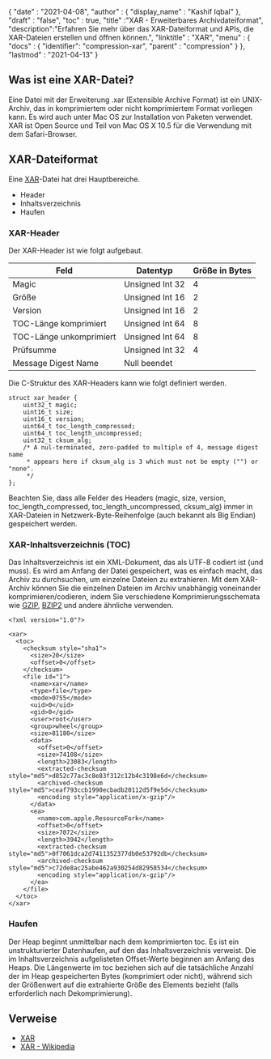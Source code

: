 {
  "date" : "2021-04-08",
  "author" : {
    "display_name" : "Kashif Iqbal"
},
  "draft" : "false",
  "toc" : true,
  "title" :"XAR - Erweiterbares Archivdateiformat",
  "description":"Erfahren Sie mehr über das XAR-Dateiformat und APIs, die XAR-Dateien erstellen und öffnen können.",
  "linktitle" : "XAR",
  "menu" : {
    "docs" : {
"identifier": "compression-xar",
      "parent" : "compression"
}
},
  "lastmod" : "2021-04-13"
}

## Was ist eine XAR-Datei?

Eine Datei mit der Erweiterung .xar (Extensible Archive Format) ist ein UNIX-Archiv, das in komprimiertem oder nicht komprimiertem Format vorliegen kann. Es wird auch unter Mac OS zur Installation von Paketen verwendet. XAR ist Open Source und Teil von Mac OS X 10.5 für die Verwendung mit dem Safari-Browser.

## XAR-Dateiformat

Eine [XAR](https://github.com/mackyle/xar/wiki/xarformat)-Datei hat drei Hauptbereiche.

* Header
* Inhaltsverzeichnis
* Haufen

### XAR-Header

Der XAR-Header ist wie folgt aufgebaut.

|Feld|Datentyp|Größe in Bytes|
---|---|---|
|Magic|Unsigned Int 32|4|
|Größe|Unsigned Int 16|2|
|Version|Unsigned Int 16|2|
|TOC-Länge komprimiert|Unsigned Int 64|8|
|TOC-Länge unkomprimiert|Unsigned Int 64|8|
|Prüfsumme|Unsigned Int 32|4|
|Message Digest Name |Null beendet||

Die C-Struktur des XAR-Headers kann wie folgt definiert werden.
```
struct xar_header {
    uint32_t magic;
    uint16_t size;
    uint16_t version;
    uint64_t toc_length_compressed;
    uint64_t toc_length_uncompressed;
    uint32_t cksum_alg;
    /* A nul-terminated, zero-padded to multiple of 4, message digest name
     * appears here if cksum_alg is 3 which must not be empty ("") or "none".
     */
};
```
Beachten Sie, dass alle Felder des Headers (magic, size, version, toc_length_compressed, toc_length_uncompressed, cksum_alg) immer in XAR-Dateien in Netzwerk-Byte-Reihenfolge (auch bekannt als Big Endian) gespeichert werden.

### XAR-Inhaltsverzeichnis (TOC)

Das Inhaltsverzeichnis ist ein XML-Dokument, das als UTF-8 codiert ist (und muss). Es wird am Anfang der Datei gespeichert, was es einfach macht, das Archiv zu durchsuchen, um einzelne Dateien zu extrahieren. Mit dem XAR-Archiv können Sie die einzelnen Dateien im Archiv unabhängig voneinander komprimieren/codieren, indem Sie verschiedene Komprimierungsschemata wie [GZIP](/de/compression/gz/), [BZIP2](/de/compression/bz2/) und andere ähnliche verwenden.

```
<?xml version="1.0"?>

<xar>
  <toc>
    <checksum style="sha1">
      <size>20</size>
      <offset>0</offset>
    </checksum>
    <file id="1">
      <name>xar</name>
      <type>file</type>
      <mode>0755</mode>
      <uid>0</uid>
      <gid>0</gid>
      <user>root</user>
      <group>wheel</group>
      <size>81180</size>
      <data>
        <offset>0</offset>
        <size>74108</size>
        <length>23083</length>
        <extracted-checksum style="md5">d852c77ac3c8e83f312c12b4c3198e6d</checksum>
        <archived-checksum style="md5">ceaf793ccb1990ecbadb20112d5f9e5d</checksum>
        <encoding style="application/x-gzip"/>
      </data>
      <ea>
        <name>com.apple.ResourceFork</name>
        <offset>0</offset>
        <size>7072</size>
        <length>3942</length>
        <extracted-checksum style="md5">0f7061dca2d7411352377db0e53792db</checksum>
        <archived-checksum style="md5">c72de8ac25abe462a930254d82958534</checksum>
        <encoding style="application/x-gzip"/>
      </ea>
    </file>
  </toc>
</xar>
```

### Haufen

Der Heap beginnt unmittelbar nach dem komprimierten toc. Es ist ein unstrukturierter Datenhaufen, auf den das Inhaltsverzeichnis verweist. Die im Inhaltsverzeichnis aufgelisteten Offset-Werte beginnen am Anfang des Heaps. Die Längenwerte im toc beziehen sich auf die tatsächliche Anzahl der im Heap gespeicherten Bytes (komprimiert oder nicht), während sich der Größenwert auf die extrahierte Größe des Elements bezieht (falls erforderlich nach Dekomprimierung).

## Verweise

* [XAR](https://github.com/mackyle/xar/wiki/xarformat)
* [XAR - Wikipedia](https://en.wikipedia.org/wiki/Xar_(archiver))

